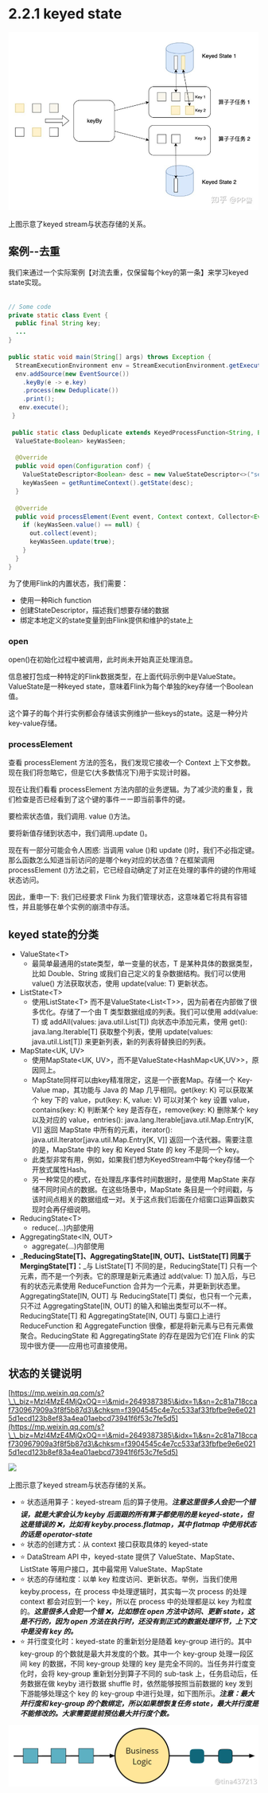 # 2.2.1 keyed state

![](<../../../.gitbook/assets/image (12).png>)

上图示意了keyed stream与状态存储的关系。

## 案例--去重

我们来通过一个实际案例【对流去重，仅保留每个key的第一条】来学习keyed state实现。​

```java

// Some code
private static class Event { 
  public final String key; 
  ... 
} 

public static void main(String[] args) throws Exception { 
  StreamExecutionEnvironment env = StreamExecutionEnvironment.getExecutionEnvironment();
  env.addSource(new EventSource())
    .keyBy(e -> e.key)
    .process(new Deduplicate())
    .print();
   env.execute(); 
 }
 
 public static class Deduplicate extends KeyedProcessFunction<String, Event, Event> {
  ValueState<Boolean> keyWasSeen;
​
  @Override
  public void open(Configuration conf) {
    ValueStateDescriptor<Boolean> desc = new ValueStateDescriptor<>("seen", Types.BOOLEAN);
    keyWasSeen = getRuntimeContext().getState(desc);
  }
​
  @Override
  public void processElement(Event event, Context context, Collector<Event> out) throws Exception {
    if (keyWasSeen.value() == null) {
      out.collect(event);
      keyWasSeen.update(true);
    }
  }
}
```

为了使用Flink的内置状态，我们需要：

* 使用一种Rich function
* 创建StateDescriptor，描述我们想要存储的数据
* 绑定本地定义的state变量到由Flink提供和维护的state上

### open

open()在初始化过程中被调用，此时尚未开始真正处理消息。

信息被打包成一种特定的Flink数据类型，在上面代码示例中是ValueState。ValueState是一种keyed state，意味着Flink为每个单独的key存储一个Boolean值。

这个算子的每个并行实例都会存储该实例维护一些keys的state。这是一种分片key-value存储。

### processElement

查看 processElement 方法的签名，我们发现它接收一个 Context 上下文参数。现在我们将忽略它，但是它(大多数情况下)用于实现计时器。

现在让我们看看 processElement 方法内部的业务逻辑。为了减少流的重复，我们检查是否已经看到了这个键的事件ーー即当前事件的键。

要检索状态值，我们调用. value ()方法。

要将新值存储到状态中，我们调用.update ()。

现在有一部分可能会令人困惑: 当调用 value ()和 update ()时，我们不必指定键。那么函数怎么知道当前访问的是哪个key对应的状态值？在框架调用 processElement ()方法之前，它已经自动确定了对正在处理的事件的键的作用域状态访问。

因此，重申一下: 我们已经要求 Flink 为我们管理状态，这意味着它将具有容错性，并且能够在单个实例的崩溃中存活。



## keyed state的分类

* ValueState\<T>
  * 最简单最通用的state类型，单一变量的状态，T 是某种具体的数据类型，比如 Double、String 或我们自己定义的复杂数据结构。我们可以使用 value() 方法获取状态，使用 update(value: T) 更新状态。
* ListState\<T>
  * 使用ListState\<T> 而不是ValueState\<List\<T>>，因为前者在内部做了很多优化。存储了一个由 T 类型数据组成的列表。我们可以使用 add(value: T) 或 addAll(values: java.util.List\[T]) 向状态中添加元素，使用 get(): java.lang.Iterable\[T] 获取整个列表，使用 update(values: java.util.List\[T]) 来更新列表，新的列表将替换旧的列表。
* MapState\<UK, UV>
  * 使用MapState\<UK, UV>，而不是ValueState\<HashMap\<UK,UV>>，原因同上。
  * MapState同样可以由key精准限定，这是一个嵌套Map。存储一个 Key-Value map，其功能与 Java 的 Map 几乎相同。get(key: K) 可以获取某个 key 下的 value，put(key: K, value: V) 可以对某个 key 设置 value，contains(key: K) 判断某个 key 是否存在，remove(key: K) 删除某个 key 以及对应的 value，entries(): java.lang.Iterable\[java.util.Map.Entry\[K, V]] 返回 MapState 中所有的元素，iterator(): java.util.Iterator\[java.util.Map.Entry\[K, V]] 返回一个迭代器。需要注意的是，MapState 中的 key 和 Keyed State 的 key 不是同一个 key。
  * 此类型非常有用，例如，如果我们想为KeyedStream中每个key存储一个开放式属性Hash。
  * 另一种常见的模式，在处理乱序事件时间数据时，是使用 MapState 来存储不同时间点的数据。在这些场景中，MapState 条目是一个时间戳，与该时间点相关的数据组成一对。关于这点我们后面在介绍窗口运算函数实现时会再仔细说明。
* ReducingState\<T>
  * reduce(...)内部使用
* AggregatingState\<IN, OUT>
  * aggregate(...)内部使用
* _**ReducingState\[T]、AggregatingState\[IN, OUT]、ListState\[T] 同属于 MergingState\[T]：**_与 ListState\[T] 不同的是，ReducingState\[T] 只有一个元素，而不是一个列表。它的原理是新元素通过 add(value: T) 加入后，与已有的状态元素使用 ReduceFunction 合并为一个元素，并更新到状态里。AggregatingState\[IN, OUT] 与 ReducingState\[T] 类似，也只有一个元素，只不过 AggregatingState\[IN, OUT] 的输入和输出类型可以不一样。ReducingState\[T] 和 AggregatingState\[IN, OUT] 与窗口上进行 ReduceFunction 和 AggregateFunction 很像，都是将新元素与已有元素做聚合。ReducingState 和 AggregatingState 的存在是因为它们在 Flink 的实现中很方便——应用也可直接使用。

## 状态的关键说明

​[https://mp.weixin.qq.com/s?\_\_biz=MzI4MzE4MjQxOQ==\&mid=2649387385\&idx=1\&sn=2c81a718ccaf730967909a3f8f5b87d3\&chksm=f3904545c4e7cc533af33fbfbe9e6e0215d1ecd123b8ef83a4ea01aebcd73941f6f53c7fe5d5](https://mp.weixin.qq.com/s?\_\_biz=MzI4MzE4MjQxOQ==\&mid=2649387385\&idx=1\&sn=2c81a718ccaf730967909a3f8f5b87d3\&chksm=f3904545c4e7cc533af33fbfbe9e6e0215d1ecd123b8ef83a4ea01aebcd73941f6f53c7fe5d5)

![](https://files.gitbook.com/v0/b/gitbook-x-prod.appspot.com/o/spaces%2FQFcuSW2F0b7byl1FZWrg%2Fuploads%2FwPyr3IV6weLv8RwwKwGI%2Fimage.png?alt=media\&token=4635b7de-f0a6-4046-87f5-3dc2d588e7be)

上图示意了keyed stream与状态存储的关系。

* ⭐ 状态适用算子：keyed-stream 后的算子使用。_**注意这里很多人会犯一个错误，就是大家会认为 keyby 后面跟的所有算子都使用的是 keyed-state，但这是错误的 ❌，比如有 keyby.process.flatmap，其中 flatmap 中使用状态的话是 operator-state**_
* ⭐ 状态的创建方式：从 context 接口获取具体的 keyed-state
* ⭐ DataStream API 中，keyed-state 提供了 ValueState、MapState、ListState 等用户接口，其中最常用 ValueState、MapState
* ⭐ 状态的存储粒度：以单 key 粒度访问、更新状态。举例，当我们使用 keyby.process，在 process 中处理逻辑时，其实每一次 process 的处理 context 都会对应到一个 key，所以在 process 中的处理都是以 key 为粒度的。_**这里很多人会犯一个错  ❌，比如想在 open 方法中访问、更新 state，这是不行的，因为 open 方法在执行时，还没有到正式的数据处理环节，上下文中是没有 key 的。**_
* ⭐ 并行度变化时：keyed-state 的重新划分是随着 key-group 进行的。其中 key-group 的个数就是最大并发度的个数。其中一个 key-group 处理一段区间 key 的数据，不同 key-group 处理的 key 是完全不同的。当任务并行度变化时，会将 key-group 重新划分到算子不同的 sub-task 上，任务启动后，任务数据在做 keyby 进行数据 shuffle 时，依然能够按照当前数据的 key 发到下游能够处理这个 key 的 key-group 中进行处理，如下图所示。_**注意：最大并行度和 key-group 的个数绑定，所以如果想恢复任务 state，最大并行度是不能修改的。大家需要提前预估最大并行度个数。**_

![](<../../../.gitbook/assets/image (4).png>)

##
